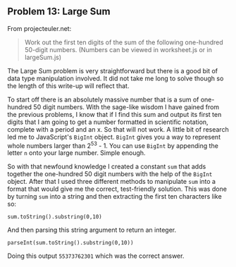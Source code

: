 ## Problem 13: Large Sum
From projecteuler.net:
>Work out the first ten digits of the sum of the following one-hundred 50-digit numbers. (Numbers can be viewed in worksheet.js or in largeSum.js)

The Large Sum problem is very straightforward but there is a good bit of data type manipulation involved. It did not take me long to solve though so the length of this write-up will reflect that. 

To start off there is an absolutely massive number that is a sum of one-hundred 50 digit numbers. With the sage-like wisdom I have gained from the previous problems, I know that if I find this sum and output its first ten digits that I am going to get a number formatted in scientific notation, complete with a period and an x. So that will not work. A little bit of research led me to JavaScript's `BigInt` object. `BigInt` gives you a way to represent whole numbers larger than 2<sup>53</sup> - 1. You can use `BigInt` by appending the letter `n` onto your large number. Simple enough. 

So with that newfound knowledge I created a constant `sum` that adds together the one-hundred 50 digit numbers with the help of the `BigInt` object. After that I used three different methods to manipulate `sum` into a format that would give me the correct, test-friendly solution. This was done by turning `sum` into a string and then extracting the first ten characters like so:
```
sum.toString().substring(0,10)
```
And then parsing this string argument to return an integer.
```
parseInt(sum.toString().substring(0,10))
```
Doing this output `55373762301` which was the correct answer.